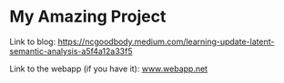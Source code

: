 # My Amazing Project

Link to blog: https://ncgoodbody.medium.com/learning-update-latent-semantic-analysis-a5f4a12a33f5

Link to the webapp (if you have it): www.webapp.net

